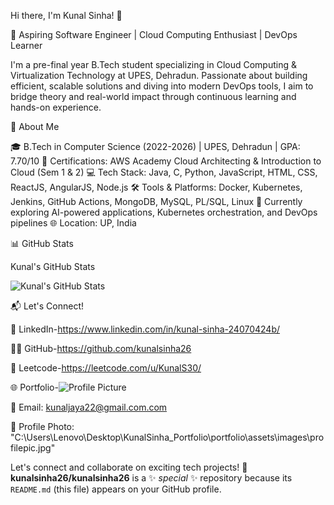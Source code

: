 
 Hi there, I'm Kunal Sinha! 👋


🚀 Aspiring Software Engineer | Cloud Computing Enthusiast | DevOps Learner

I'm a pre-final year B.Tech student specializing in Cloud Computing & Virtualization Technology at UPES, Dehradun. Passionate about building efficient, scalable solutions and diving into modern DevOps tools, I aim to bridge theory and real-world impact through continuous learning and hands-on experience.

🌟 About Me


🎓 B.Tech in Computer Science (2022-2026) | UPES, Dehradun | GPA: 7.70/10
🏅 Certifications: AWS Academy Cloud Architecting & Introduction to Cloud (Sem 1 & 2)
💻 Tech Stack: Java, C, Python, JavaScript, HTML, CSS, ReactJS, AngularJS, Node.js
🛠️ Tools & Platforms: Docker, Kubernetes, Jenkins, GitHub Actions, MongoDB, MySQL, PL/SQL, Linux
🌱 Currently exploring AI-powered applications, Kubernetes orchestration, and DevOps pipelines
🌐 Location: UP, India


📊 GitHub Stats


Kunal's GitHub Stats

![Kunal's GitHub Stats](https://github-readme-stats.vercel.app/api?username=kunalsinha26&show_icons=true&hide_title=true&count_private=true)



📬 Let's Connect!


💼 LinkedIn-https://www.linkedin.com/in/kunal-sinha-24070424b/


🧑‍💻 GitHub-https://github.com/kunalsinha26


🧠 Leetcode-https://leetcode.com/u/KunalS30/


🌐 Portfolio-![Profile Picture](https://github.com/kunalsinha26/My_Portfolio/blob/main/assets/images/profilepic.jpg)






📧 Email: kunaljaya22@gmail.com.com


📸 Profile Photo: "C:\Users\Lenovo\Desktop\KunalSinha_Portfolio\portfolio\assets\images\profilepic.jpg"

Let's connect and collaborate on exciting tech projects! 🚀
**kunalsinha26/kunalsinha26** is a ✨ _special_ ✨ repository because its `README.md` (this file) appears on your GitHub profile.


